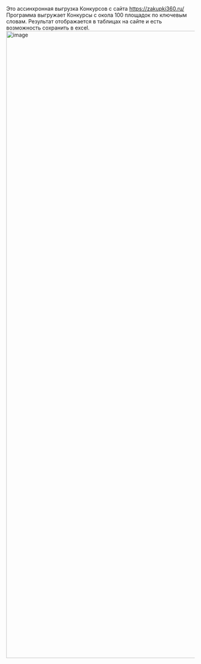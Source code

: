 Это ассинхронная выгрузка Конкурсов с сайта https://zakupki360.ru/
Программа выгружает Конкурсы с окола 100 площадок по ключевым словам.
Результат отображается в таблицах на сайте и есть возможность сохранить в excel.
<img width="1673" alt="image" src="https://github.com/snipoper/get_concurs/assets/85823960/14a8cc5f-eb45-4f89-bc85-1052c8777ddd">



